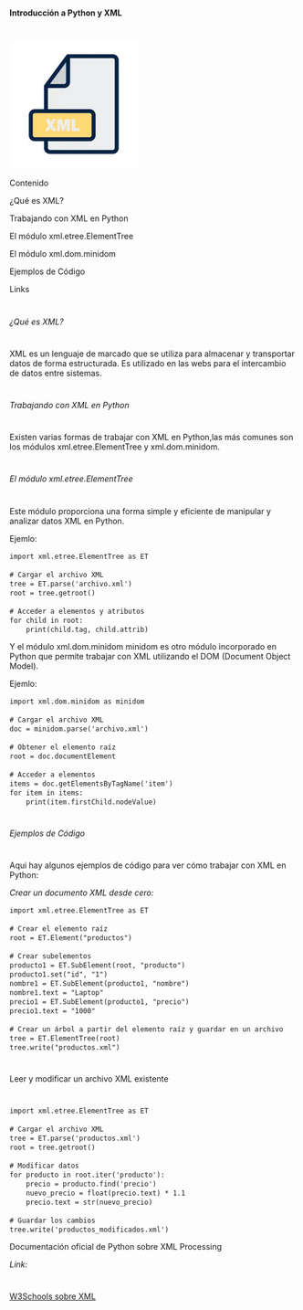 #
**Introducción a Python y XML**
#

![Alt](dd.jpeg)

Contenido

¿Qué es XML?

Trabajando con XML en Python

El módulo xml.etree.ElementTree

El módulo xml.dom.minidom

Ejemplos de Código

Links
#
*¿Qué es XML?*
#
XML es un lenguaje de marcado que se utiliza para almacenar y transportar datos de forma estructurada. Es utilizado en las webs para el intercambio de datos entre sistemas.
#
*Trabajando con XML en Python*
#
Existen varias formas de trabajar con XML en Python,las más comunes son los módulos xml.etree.ElementTree y xml.dom.minidom.
#
*El módulo xml.etree.ElementTree*
#
Este módulo proporciona una forma simple y eficiente de manipular y analizar datos XML en Python.

Ejemlo:


```
import xml.etree.ElementTree as ET

# Cargar el archivo XML
tree = ET.parse('archivo.xml')
root = tree.getroot()

# Acceder a elementos y atributos
for child in root:
    print(child.tag, child.attrib)
```

Y el módulo xml.dom.minidom
minidom es otro módulo incorporado en Python que permite trabajar con XML utilizando el DOM (Document Object Model). 

Ejemlo:


```
import xml.dom.minidom as minidom

# Cargar el archivo XML
doc = minidom.parse('archivo.xml')

# Obtener el elemento raíz
root = doc.documentElement

# Acceder a elementos
items = doc.getElementsByTagName('item')
for item in items:
    print(item.firstChild.nodeValue)
```
#
*Ejemplos de Código*
#
Aqui hay algunos ejemplos de código para ver cómo trabajar con XML en Python:

*Crear un documento XML desde cero:*

```
import xml.etree.ElementTree as ET

# Crear el elemento raíz
root = ET.Element("productos")

# Crear subelementos
producto1 = ET.SubElement(root, "producto")
producto1.set("id", "1")
nombre1 = ET.SubElement(producto1, "nombre")
nombre1.text = "Laptop"
precio1 = ET.SubElement(producto1, "precio")
precio1.text = "1000"

# Crear un árbol a partir del elemento raíz y guardar en un archivo
tree = ET.ElementTree(root)
tree.write("productos.xml")
```
#
Leer y modificar un archivo XML existente
#
```
import xml.etree.ElementTree as ET

# Cargar el archivo XML
tree = ET.parse('productos.xml')
root = tree.getroot()

# Modificar datos
for producto in root.iter('producto'):
    precio = producto.find('precio')
    nuevo_precio = float(precio.text) * 1.1
    precio.text = str(nuevo_precio)

# Guardar los cambios
tree.write('productos_modificados.xml')
```

Documentación oficial de Python sobre XML Processing

*Link:*
#	
[W3Schools sobre XML](https://www.w3schools.com/xml/default.asp "W3Schools sobre XML")
#